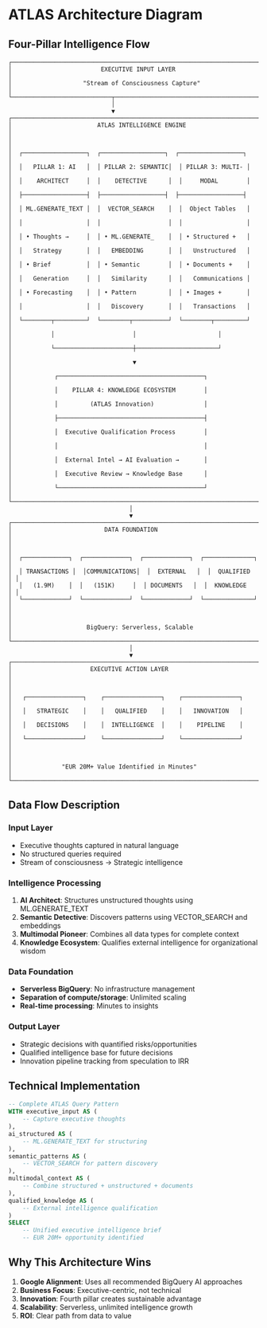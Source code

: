 # ATLAS Architecture Diagram

## Four-Pillar Intelligence Flow

```
┌─────────────────────────────────────────────────────────────────────────┐
│                         EXECUTIVE INPUT LAYER                           │
│                    "Stream of Consciousness Capture"                    │
└────────────────────────────┬────────────────────────────────────────────┘
                             │
                             ▼
┌─────────────────────────────────────────────────────────────────────────┐
│                        ATLAS INTELLIGENCE ENGINE                        │
│                                                                         │
│  ┌──────────────────┐  ┌──────────────────┐  ┌──────────────────┐    │
│  │   PILLAR 1: AI   │  │ PILLAR 2: SEMANTIC│  │ PILLAR 3: MULTI- │    │
│  │    ARCHITECT     │  │    DETECTIVE      │  │     MODAL        │    │
│  ├──────────────────┤  ├──────────────────┤  ├──────────────────┤    │
│  │ ML.GENERATE_TEXT │  │  VECTOR_SEARCH    │  │  Object Tables   │    │
│  │                  │  │                   │  │                  │    │
│  │ • Thoughts →     │  │ • ML.GENERATE_    │  │ • Structured +   │    │
│  │   Strategy       │  │   EMBEDDING       │  │   Unstructured   │    │
│  │ • Brief          │  │ • Semantic        │  │ • Documents +    │    │
│  │   Generation     │  │   Similarity      │  │   Communications │    │
│  │ • Forecasting    │  │ • Pattern         │  │ • Images +       │    │
│  │                  │  │   Discovery       │  │   Transactions   │    │
│  └────────┬─────────┘  └────────┬──────────┘  └────────┬─────────┘    │
│           │                      │                       │              │
│           └──────────────────────┼───────────────────────┘              │
│                                  ▼                                      │
│            ┌─────────────────────────────────────────┐                  │
│            │    PILLAR 4: KNOWLEDGE ECOSYSTEM        │                  │
│            │         (ATLAS Innovation)              │                  │
│            ├─────────────────────────────────────────┤                  │
│            │  Executive Qualification Process        │                  │
│            │                                         │                  │
│            │  External Intel → AI Evaluation →       │                  │
│            │  Executive Review → Knowledge Base      │                  │
│            └─────────────────────────────────────────┘                  │
└─────────────────────────────────────────────────────────────────────────┘
                                  │
                                  ▼
┌─────────────────────────────────────────────────────────────────────────┐
│                          DATA FOUNDATION                                │
│                                                                         │
│  ┌─────────────┐  ┌─────────────┐  ┌─────────────┐  ┌──────────────┐ │
│  │ TRANSACTIONS │  │COMMUNICATIONS│  │  EXTERNAL   │  │  QUALIFIED   │ │
│  │   (1.9M)    │  │   (151K)     │  │ DOCUMENTS   │  │  KNOWLEDGE   │ │
│  └─────────────┘  └─────────────┘  └─────────────┘  └──────────────┘ │
│                                                                         │
│                     BigQuery: Serverless, Scalable                     │
└─────────────────────────────────────────────────────────────────────────┘
                                  │
                                  ▼
┌─────────────────────────────────────────────────────────────────────────┐
│                      EXECUTIVE ACTION LAYER                            │
│                                                                         │
│   ┌────────────────┐    ┌────────────────┐    ┌────────────────┐     │
│   │   STRATEGIC    │    │   QUALIFIED    │    │   INNOVATION   │     │
│   │   DECISIONS    │    │  INTELLIGENCE  │    │    PIPELINE    │     │
│   └────────────────┘    └────────────────┘    └────────────────┘     │
│                                                                         │
│              "EUR 20M+ Value Identified in Minutes"                    │
└─────────────────────────────────────────────────────────────────────────┘
```

## Data Flow Description

### Input Layer
- Executive thoughts captured in natural language
- No structured queries required
- Stream of consciousness → Strategic intelligence

### Intelligence Processing
1. **AI Architect**: Structures unstructured thoughts using ML.GENERATE_TEXT
2. **Semantic Detective**: Discovers patterns using VECTOR_SEARCH and embeddings
3. **Multimodal Pioneer**: Combines all data types for complete context
4. **Knowledge Ecosystem**: Qualifies external intelligence for organizational wisdom

### Data Foundation
- **Serverless BigQuery**: No infrastructure management
- **Separation of compute/storage**: Unlimited scaling
- **Real-time processing**: Minutes to insights

### Output Layer
- Strategic decisions with quantified risks/opportunities
- Qualified intelligence base for future decisions
- Innovation pipeline tracking from speculation to IRR

## Technical Implementation

```sql
-- Complete ATLAS Query Pattern
WITH executive_input AS (
    -- Capture executive thoughts
),
ai_structured AS (
    -- ML.GENERATE_TEXT for structuring
),
semantic_patterns AS (
    -- VECTOR_SEARCH for pattern discovery
),
multimodal_context AS (
    -- Combine structured + unstructured + documents
),
qualified_knowledge AS (
    -- External intelligence qualification
)
SELECT
    -- Unified executive intelligence brief
    -- EUR 20M+ opportunity identified
```

## Why This Architecture Wins

1. **Google Alignment**: Uses all recommended BigQuery AI approaches
2. **Business Focus**: Executive-centric, not technical
3. **Innovation**: Fourth pillar creates sustainable advantage
4. **Scalability**: Serverless, unlimited intelligence growth
5. **ROI**: Clear path from data to value